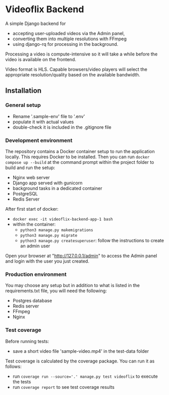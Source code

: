 # Videoflix Backend

A simple Django backend for
- accepting user-uploaded videos via the Admin panel,
- converting them into multiple resolutions with FFmpeg
- using django-rq for processing in the background.

Processing a video is compute-intensive so it will take a while before the video is available on the frontend.

Video format is HLS. Capable browsers/video players will select the appropriate resolution/quality based on the available bandwidth.

## Installation

### General setup

- Rename '.sample-env' file to '.env'
- populate it with actual values
- double-check it is included in the .gitignore file

### Development environment

The repository contains a Docker container setup to run the application locally. This requires Docker to be installed. Then you can run `docker compose up --build` at the command prompt within the project folder to build and run the setup:

- Nginx web server
- Django app served with gunicorn
- background tasks in a dedicated container
- PostgreSQL
- Redis Server

After first start of docker:
- `docker exec -it videoflix-backend-app-1 bash`
- within the container:
    - `python3 manage.py makemigrations`
    - `python3 manage.py migrate`
    - `python3 manage.py createsuperuser`: follow the instructions to create an admin user

Open your browser at "http://127.0.0.1/admin" to access the Admin panel and login with the user you just created.

### Production environment

You may choose any setup but in addition to what is listed in the requirements.txt file, you will need the following:
- Postgres database
- Redis server
- FFmpeg
- Nginx

### Test coverage

Before running tests:
- save a short video file 'sample-video.mp4' in the test-data folder

Test coverage is calculated by the coverage package. You can run it as follows:
- run `coverage run --source='.' manage.py test videoflix` to execute the tests
- run `coverage report` to see test coverage results